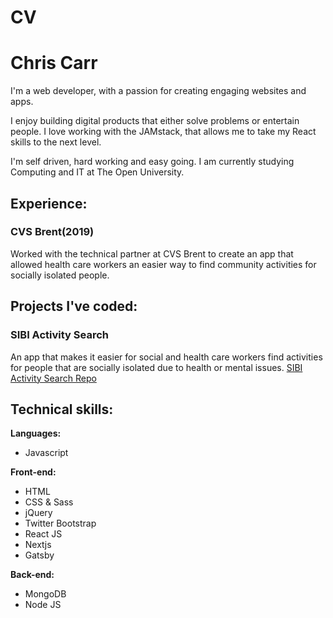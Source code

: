 # CV

# Chris Carr
I'm a web developer, with a passion for creating engaging websites and apps.

I enjoy building digital products that either solve problems or entertain people. I love working with the JAMstack, that allows me to take my React skills to the next level.

I'm self driven, hard working and easy going. I am currently studying Computing and IT at The Open University.

## Experience:
### CVS Brent(2019)
Worked with the technical partner at CVS Brent to create an app that allowed health care workers an easier way to find community activities for socially isolated people.

## Projects I've coded:
### SIBI Activity Search
An app that makes it easier for social and health care workers find activities for people that are socially isolated due to health or mental issues.
[SIBI Activity Search Repo](https://github.com/christocarr/sibi-activity-search-v3)

## Technical skills:

**Languages:**

* Javascript

**Front-end:**

* HTML
* CSS & Sass
* jQuery
* Twitter Bootstrap
* React JS
* Nextjs
* Gatsby

**Back-end:**

* MongoDB
* Node JS

